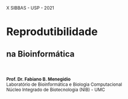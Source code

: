 <small>X SIBBAS - USP - 2021</small>

# Reprodutibilidade 
## na Bioinformática
<br>

<small>**Prof. Dr. Fabiano B. Menegidio**</small> <br>
<small>Laboratório de Bioinformática e Biologia Computacional</small> <br>
<small>Núcleo Integrado de Biotecnologia (NIB) - UMC</small> <br>

